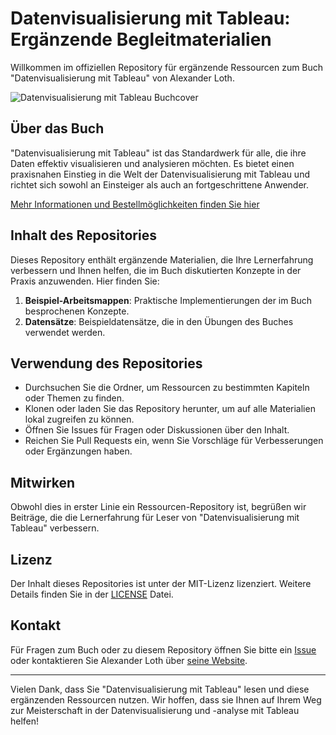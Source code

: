 # Datenvisualisierung mit Tableau: Ergänzende Begleitmaterialien

Willkommen im offiziellen Repository für ergänzende Ressourcen zum Buch "Datenvisualisierung mit Tableau" von Alexander Loth.

![Datenvisualisierung mit Tableau Buchcover](https://www.alexloth.com/wp-content/uploads/2021/07/Tableau-Buch-2.-Auflage-Cover-3D.png)

## Über das Buch

"Datenvisualisierung mit Tableau" ist das Standardwerk für alle, die ihre Daten effektiv visualisieren und analysieren möchten. Es bietet einen praxisnahen Einstieg in die Welt der Datenvisualisierung mit Tableau und richtet sich sowohl an Einsteiger als auch an fortgeschrittene Anwender.

[Mehr Informationen und Bestellmöglichkeiten finden Sie hier](https://www.alexloth.com/tableau-buch/)

## Inhalt des Repositories

Dieses Repository enthält ergänzende Materialien, die Ihre Lernerfahrung verbessern und Ihnen helfen, die im Buch diskutierten Konzepte in der Praxis anzuwenden. Hier finden Sie:

1. **Beispiel-Arbeitsmappen**: Praktische Implementierungen der im Buch besprochenen Konzepte.
2. **Datensätze**: Beispieldatensätze, die in den Übungen des Buches verwendet werden.

## Verwendung des Repositories

- Durchsuchen Sie die Ordner, um Ressourcen zu bestimmten Kapiteln oder Themen zu finden.
- Klonen oder laden Sie das Repository herunter, um auf alle Materialien lokal zugreifen zu können.
- Öffnen Sie Issues für Fragen oder Diskussionen über den Inhalt.
- Reichen Sie Pull Requests ein, wenn Sie Vorschläge für Verbesserungen oder Ergänzungen haben.

## Mitwirken

Obwohl dies in erster Linie ein Ressourcen-Repository ist, begrüßen wir Beiträge, die die Lernerfahrung für Leser von "Datenvisualisierung mit Tableau" verbessern.

## Lizenz

Der Inhalt dieses Repositories ist unter der MIT-Lizenz lizenziert. Weitere Details finden Sie in der [LICENSE](LICENSE) Datei.

## Kontakt

Für Fragen zum Buch oder zu diesem Repository öffnen Sie bitte ein [Issue](https://github.com/aloth/Tableau-Buch-Begleitmaterialien/issues) oder kontaktieren Sie Alexander Loth über [seine Website](https://www.alexloth.com).

---

Vielen Dank, dass Sie "Datenvisualisierung mit Tableau" lesen und diese ergänzenden Ressourcen nutzen. Wir hoffen, dass sie Ihnen auf Ihrem Weg zur Meisterschaft in der Datenvisualisierung und -analyse mit Tableau helfen!
